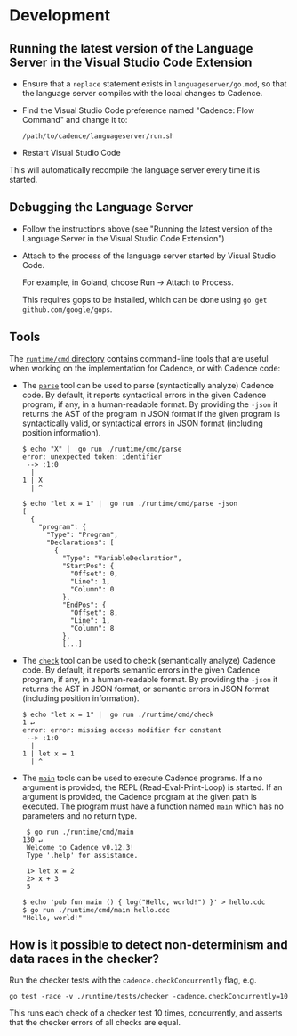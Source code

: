 # Development

## Running the latest version of the Language Server in the Visual Studio Code Extension

- Ensure that a `replace` statement exists in `languageserver/go.mod`, so that the language server compiles with the local changes to Cadence.

- Find the Visual Studio Code preference named "Cadence: Flow Command" and change it to:

  ```text
  /path/to/cadence/languageserver/run.sh
  ```

- Restart Visual Studio Code

This will automatically recompile the language server every time it is started.

## Debugging the Language Server

- Follow the instructions above (see "Running the latest version of the Language Server in the Visual Studio Code Extension")

- Attach to the process of the language server started by Visual Studio Code.

  For example, in Goland, choose Run -> Attach to Process.

  This requires gops to be installed, which can be done using `go get github.com/google/gops`.

## Tools

The [`runtime/cmd` directory](https://github.com/onflow/cadence/tree/master/runtime/cmd)
contains command-line tools that are useful when working on the implementation for Cadence, or with Cadence code:

- The [`parse`](https://github.com/onflow/cadence/tree/master/runtime/cmd/parse) tool
  can be used to parse (syntactically analyze) Cadence code.
  By default, it reports syntactical errors in the given Cadence program, if any, in a human-readable format.
  By providing the `-json` it returns the AST of the program in JSON format if the given program is syntactically valid,
  or syntactical errors in JSON format (including position information).

  ```
  $ echo "X" |  go run ./runtime/cmd/parse
  error: unexpected token: identifier
   --> :1:0
    |
  1 | X
    | ^
  ```

  ```
  $ echo "let x = 1" |  go run ./runtime/cmd/parse -json
  [
    {
      "program": {
        "Type": "Program",
        "Declarations": [
          {
            "Type": "VariableDeclaration",
            "StartPos": {
              "Offset": 0,
              "Line": 1,
              "Column": 0
            },
            "EndPos": {
              "Offset": 8,
              "Line": 1,
              "Column": 8
            },
            [...]
  ```

- The [`check`](https://github.com/onflow/cadence/tree/master/runtime/cmd/check) tool
  can be used to check (semantically analyze) Cadence code.
  By default, it reports semantic errors in the given Cadence program, if any, in a human-readable format.
  By providing the `-json` it returns the AST in JSON format, or semantic errors in JSON format (including position information).

  ```
  $ echo "let x = 1" |  go run ./runtime/cmd/check                                                                                                                                                                                        1 ↵
  error: error: missing access modifier for constant
   --> :1:0
    |
  1 | let x = 1
    | ^
  ```

- The [`main`](https://github.com/onflow/cadence/tree/master/runtime/cmd/check) tools
  can be used to execute Cadence programs.
  If a no argument is provided, the REPL (Read-Eval-Print-Loop) is started.
  If an argument is provided, the Cadence program at the given path is executed.
  The program must have a function named `main` which has no parameters and no return type.

  ```
   $ go run ./runtime/cmd/main                                                                                                                                                                                                           130 ↵
   Welcome to Cadence v0.12.3!
   Type '.help' for assistance.

   1> let x = 2
   2> x + 3
   5
   ```

   ```
   $ echo 'pub fun main () { log("Hello, world!") }' > hello.cdc
   $ go run ./runtime/cmd/main hello.cdc
   "Hello, world!"
   ```

## How is it possible to detect non-determinism and data races in the checker?

Run the checker tests with the `cadence.checkConcurrently` flag, e.g.

```shell
go test -race -v ./runtime/tests/checker -cadence.checkConcurrently=10
```

This runs each check of a checker test 10 times, concurrently,
and asserts that the checker errors of all checks are equal.

